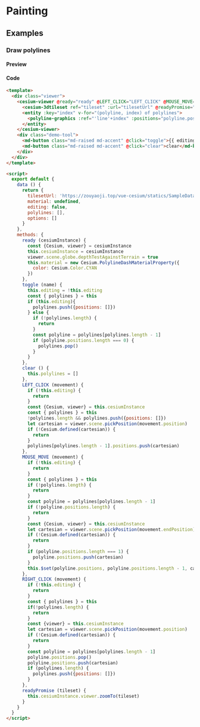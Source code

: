 # Painting

## Examples

### Draw polylines

#### Preview

<doc-preview>
  <template>
    <div class="viewer">
      <cesium-viewer @ready="ready" @LEFT_CLICK="LEFT_CLICK" @MOUSE_MOVE="MOUSE_MOVE" @RIGHT_CLICK="RIGHT_CLICK">
        <cesium-3dtileset ref="tileset" :url="tilesetUrl" @readyPromise="readyPromise"></cesium-3dtileset>
        <entity :key="index" v-for="(polyline, index) of polylines">
          <polyline-graphics :ref="'line'+index" :positions="polyline.positions"  :material="material" :width="5"></polyline-graphics>
        </entity>
      </cesium-viewer>
      <div class="demo-tool">
        <md-button class="md-raised md-accent" @click="toggle">{{ editing ? 'stop' : 'start' }}</md-button>
        <md-button class="md-raised md-accent" @click="clear">clear</md-button>
      </div>
    </div>
  </template>

  <script>
    export default {
      data () {
        return {
          tilesetUrl: 'https://zouyaoji.top/vue-cesium/statics/SampleData/Cesium3DTiles/Tilesets/Tileset/tileset.json',
          material: undefined,
          editing: false,
          polylines: [],
          options: []
        }
      },
      methods: {
        ready (cesiumInstance) {
          const {Cesium, viewer} = cesiumInstance
          this.cesiumInstance = cesiumInstance
          viewer.scene.globe.depthTestAgainstTerrain = true
          this.material = new Cesium.PolylineDashMaterialProperty({
            color: Cesium.Color.CYAN
          })
        },
        toggle (name) {
          this.editing = !this.editing
          const { polylines } = this
          if (this.editing){
            polylines.push({positions: []})
          } else {
            if (!polylines.length) {
              return
            }
            const polyline = polylines[polylines.length - 1]
            if (polyline.positions.length === 0) {
              polylines.pop()
            }
          }
        },
        clear () {
          this.polylines = []
        },
        LEFT_CLICK (movement) {
          if (!this.editing) {
            return
          }
          const {Cesium, viewer} = this.cesiumInstance
          const { polylines } = this
          !polylines.length && polylines.push({positions: []})
          let cartesian = viewer.scene.pickPosition(movement.position)
          if (!Cesium.defined(cartesian)) {
            return
          }
          polylines[polylines.length - 1].positions.push(cartesian)
        },
        MOUSE_MOVE (movement) {
          if (!this.editing) {
            return
          }
          const { polylines } = this
          if (!polylines.length) {
            return
          }
          const polyline = polylines[polylines.length - 1]
          if (!polyline.positions.length) {
            return
          }
          const {Cesium, viewer} = this.cesiumInstance
          let cartesian = viewer.scene.pickPosition(movement.endPosition)
          if (!Cesium.defined(cartesian)) {
            return
          }
          if (polyline.positions.length === 1) {
            polyline.positions.push(cartesian)
          }
          this.$set(polyline.positions, polyline.positions.length - 1, cartesian)
        },
        RIGHT_CLICK (movement) {
          if (!this.editing) {
            return
          }
          const { polylines } = this
          if(!polylines.length) {
            return
          }
          const {viewer} = this.cesiumInstance
          let cartesian = viewer.scene.pickPosition(movement.position)
          if (!Cesium.defined(cartesian)) {
            return
          }
          const polyline = polylines[polylines.length - 1]
          polyline.positions.pop()
          polyline.positions.push(cartesian)
          if (polylines.length) {
            polylines.push({positions: []})
          }
        },
        readyPromise (tileset) {
          this.cesiumInstance.viewer.zoomTo(tileset)
        }
      }
    }
  </script>
</doc-preview>

#### Code

```html
<template>
  <div class="viewer">
    <cesium-viewer @ready="ready" @LEFT_CLICK="LEFT_CLICK" @MOUSE_MOVE="MOUSE_MOVE" @RIGHT_CLICK="RIGHT_CLICK">
      <cesium-3dtileset ref="tileset" :url="tilesetUrl" @readyPromise="readyPromise"></cesium-3dtileset>
      <entity :key="index" v-for="(polyline, index) of polylines">
        <polyline-graphics :ref="'line'+index" :positions="polyline.positions"  :material="material" :width="5"></polyline-graphics>
      </entity>
    </cesium-viewer>
    <div class="demo-tool">
      <md-button class="md-raised md-accent" @click="toggle">{{ editing ? 'start' : 'stop' }}</md-button>
      <md-button class="md-raised md-accent" @click="clear">clear</md-button>
    </div>
  </div>
</template>

<script>
  export default {
    data () {
      return {
        tilesetUrl: 'https://zouyaoji.top/vue-cesium/statics/SampleData/Cesium3DTiles/Tilesets/Tileset/tileset.json',
        material: undefined,
        editing: false,
        polylines: [],
        options: []
      }
    },
    methods: {
      ready (cesiumInstance) {
        const {Cesium, viewer} = cesiumInstance
        this.cesiumInstance = cesiumInstance
        viewer.scene.globe.depthTestAgainstTerrain = true
        this.material = new Cesium.PolylineDashMaterialProperty({
          color: Cesium.Color.CYAN
        })
      },
      toggle (name) {
        this.editing = !this.editing
        const { polylines } = this
        if (this.editing){
          polylines.push({positions: []})
        } else {
          if (!polylines.length) {
            return
          }
          const polyline = polylines[polylines.length - 1]
          if (polyline.positions.length === 0) {
            polylines.pop()
          }
        }
      },
      clear () {
        this.polylines = []
      },
      LEFT_CLICK (movement) {
        if (!this.editing) {
          return
        }
        const {Cesium, viewer} = this.cesiumInstance
        const { polylines } = this
        !polylines.length && polylines.push({positions: []})
        let cartesian = viewer.scene.pickPosition(movement.position)
        if (!Cesium.defined(cartesian)) {
          return
        }
        polylines[polylines.length - 1].positions.push(cartesian)
      },
      MOUSE_MOVE (movement) {
        if (!this.editing) {
          return
        }
        const { polylines } = this
        if (!polylines.length) {
          return
        }
        const polyline = polylines[polylines.length - 1]
        if (!polyline.positions.length) {
          return
        }
        const {Cesium, viewer} = this.cesiumInstance
        let cartesian = viewer.scene.pickPosition(movement.endPosition)
        if (!Cesium.defined(cartesian)) {
          return
        }
        if (polyline.positions.length === 1) {
          polyline.positions.push(cartesian)
        }
        this.$set(polyline.positions, polyline.positions.length - 1, cartesian)
      },
      RIGHT_CLICK (movement) {
        if (!this.editing) {
          return
        }
        const { polylines } = this
        if(!polylines.length) {
          return
        }
        const {viewer} = this.cesiumInstance
        let cartesian = viewer.scene.pickPosition(movement.position)
        if (!Cesium.defined(cartesian)) {
          return
        }
        const polyline = polylines[polylines.length - 1]
        polyline.positions.pop()
        polyline.positions.push(cartesian)
        if (polylines.length) {
          polylines.push({positions: []})
        }
      },
      readyPromise (tileset) {
        this.cesiumInstance.viewer.zoomTo(tileset)
      }
    }
  }
</script>
```
